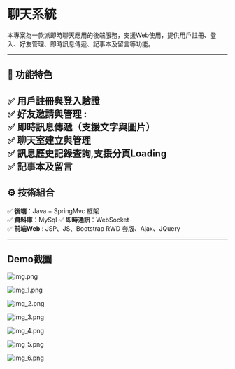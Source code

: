 #  聊天系統
本專案為一款派即時聊天應用的後端服務，支援Web使用，提供用戶註冊、登入、好友管理、即時訊息傳遞、記事本及留言等功能。

---

## **🚀 功能特色**
✅ **用戶註冊與登入驗證**   
✅ **好友邀請與管理** :   
✅ **即時訊息傳遞（支援文字與圖片）**  
✅ **聊天室建立與管理**  
✅ **訊息歷史記錄查詢,支援分頁Loading**  
✅ **記事本及留言**
---

## **⚙️ 技術組合**
✅ **後端**：Java + SpringMvc 框架  
✅ **資料庫**：MySql
✅ **即時通訊**：WebSocket  
✅ **前端Web** : JSP、JS、Bootstrap RWD 套版、Ajax、JQuery


---
## **Demo截圖**

![img.png](img.png)

![img_1.png](img_1.png)

![img_2.png](img_2.png)

![img_3.png](img_3.png)

![img_4.png](img_4.png)

![img_5.png](img_5.png)

![img_6.png](img_6.png)